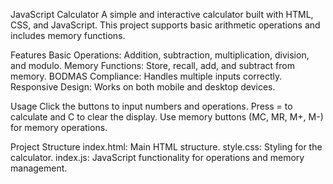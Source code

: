 JavaScript Calculator
A simple and interactive calculator built with HTML, CSS, and JavaScript. This project supports basic arithmetic operations and includes memory functions.

Features
Basic Operations: Addition, subtraction, multiplication, division, and modulo.
Memory Functions: Store, recall, add, and subtract from memory.
BODMAS Compliance: Handles multiple inputs correctly.
Responsive Design: Works on both mobile and desktop devices.

Usage
Click the buttons to input numbers and operations.
Press = to calculate and C to clear the display.
Use memory buttons (MC, MR, M+, M-) for memory operations.

Project Structure
index.html: Main HTML structure.
style.css: Styling for the calculator.
index.js: JavaScript functionality for operations and memory management.
